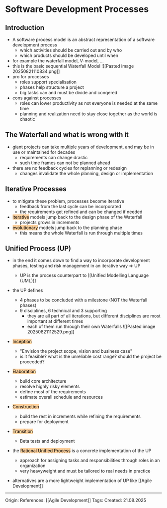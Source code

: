 # Software Development Processes

## Introduction

- A software process model is an abstract representation of a software development process
	- which activities should be carried out and by who
	- which products should be developed until when
- for example the waterfall model, V-model, ...
- this is the basic sequential Waterfall Model
![[Pasted image 20250821110834.png]]
- pro for processes
	- roles support specialisation
	- phases help structure a project
	- big tasks can and must be divide and conqered
- cons against processes
	- roles can lower productivity as not everyone is needed at the same time
	- planning and realization need to stay close together as the world is chaotic

## The Waterfall and what is wrong with it

- giant projects can take multiple years of development, and may be in use or maintained for decades
	- requirements can change drastic
	- such time frames can not be planned ahead
- there are no feedback cycles for replanning or redesign
	- changes invalidate the whole planning, design or implementation

## Iterative Processes

- to mitigate these problem, processes become iterative
	- feedback from the last cycle can be incorporated
	- the requirements get refined and can be changed if needed
- <mark style="background: #FFB86CA6;">iterative</mark> models jump back to the design phase of the Waterfall
	- projects grows in increments
- <mark style="background: #FFB86CA6;">evolutionary</mark> models jump back to the planning phase
	- this means the whole Waterfall is run through multiple times

## Unified Process (UP)

- in the end it comes down to find a way to incorporate development phases, testing and risk management in an iterative way => UP
	- UP is the process counterpart to [[Unified Modelling Language (UML)]]
- the UP defines 
	- 4 phases to be concluded with a milestone (NOT the Waterfall phases)
	- 9 disciplines, 6 technical and 3 supporting
		- they are all part of all iterations, but different disciplines are most important at different times
		- each of them run through their own Waterfalls 
![[Pasted image 20250821112529.png]]
- <mark style="background: #FFB86CA6;">Inception</mark>
	- "Envision the project scope, vision and business case"
	- is it feasible? what is the unreliable cost range? should the project be proceeded?
- <mark style="background: #FFB86CA6;">Elaboration</mark>
	- build core architecture
	- resolve highly risky elements
	- define most of the requirements
	- estimate overall schedule and resources
- <mark style="background: #FFB86CA6;">Construction</mark>
	- build the rest in increments while refining the requirements
	- prepare for deployment
- <mark style="background: #FFB86CA6;">Transition</mark>
	- Beta tests and deployment

- the <mark style="background: #FFB86CA6;">Rational Unified Process</mark> is a concrete implementation of the UP
	- approach for assigning tasks and responsibilities through roles in an organization 
	- very heavyweight and must be tailored to real needs in practice
- alternatives are a more lightweight implementation of UP like [[Agile Development]]

---

Origin: 
References: [[Agile Development]]
Tags: 
Created: 21.08.2025

